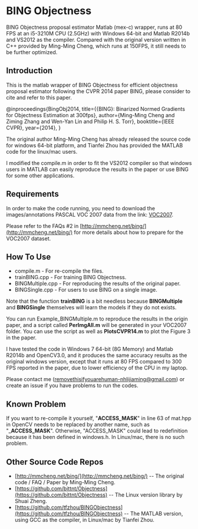 # BING Objectness

BING Objectness proposal estimator Matlab (mex-c) wrapper, runs at 80 FPS at an i5-3210M CPU (2.5GHz) with Windows 64-bit and Matlab R2014b and VS2012 as the compiler. Compared with the original version written in C++ provided by Ming-Ming Cheng, which runs at 150FPS, it still needs to be further optimized.

## Introduction

This is the matlab wrapper of BING Objectness for efficient objectness proposal estimator following the CVPR 2014 paper BING, please consider to cite and refer to this paper.

@inproceedings{BingObj2014,
  title={{BING}: Binarized Normed Gradients for Objectness Estimation at
300fps},
  author={Ming-Ming Cheng and Ziming Zhang and Wen-Yan Lin and Philip H.
S. Torr},
  booktitle={IEEE CVPR},
  year={2014},
}

The original author Ming-Ming Cheng has already released the source code for windows 64-bit platform, and Tianfei Zhou has provided the MATLAB code for the linux/mac users.

I modified the compile.m in order to fit the VS2012 compiler so that windows users in MATLAB can easily reproduce the results in the paper or use BING for some other applications.

## Requirements

In order to make the code running, you need to download the
images/annotations PASCAL VOC 2007 data from the link:
[VOC2007](http://pascallin.ecs.soton.ac.uk/challenges/VOC/voc2007/#testdata).

Please refer to the FAQs #2 in
[http://mmcheng.net/bing/](http://mmcheng.net/bing/) for more details
about how to prepare for the VOC2007 dataset.

## How To Use

* compile.m - For re-compile the files.
* trainBING.cpp - For training BING Objectness.
* BINGMultiple.cpp - For reproducing the results of the original paper.
* BINGSingle.cpp - For users to use BING on a single image.

Note that the function __trainBING__ is a bit needless because __BINGMultiple__ and __BINGSingle__ themselves will learn the models if they do not exists. 

You can run Example\_BINGMultiple.m to reproduce the results in the origin paper, and a script called __PerImgAll.m__ will be generated in your VOC2007 folder. 
You can use the script as well as __PlotsCVPR14.m__ to plot the Figure 3 in the paper.

I have tested the code in Windows 7 64-bit (8G Memory) and Matlab R2014b and OpenCV3.0, and it produces the same accuracy results as the original windows version, except that it runs at 80 FPS compared to 300 FPS reported in the paper, due to lower efficiency of the CPU in my laptop. 

Please contact me (removethisifyouarehuman-nhlijiaming@gmail.com) or create an issue if you have problems to run the codes. 

## Known Problem

If you want to re-compile it yourself, "__ACCESS_MASK__" in line 63 of mat.hpp in OpenCV needs to be replaced by another name, such as "___ACCESS_MASK__". Otherwise, "ACCESS_MASK" could lead to redefinition because it has been defined in windows.h. In Linux/mac, there is no such problem.

## Other Source Code Repos

* [http://mmcheng.net/bing/](http://mmcheng.net/bing/) -- The original
  code / FAQ / Paper by Ming-Ming Cheng.
* [https://github.com/bittnt/Objectness](https://github.com/bittnt/Objectness) -- The Linux version library by Shuai Zheng.
* [https://github.com/tfzhou/BINGObjectness](https://github.com/tfzhou/BINGObjectness) -- The MATLAB version, using GCC as the compiler, in Linux/mac by Tianfei Zhou.